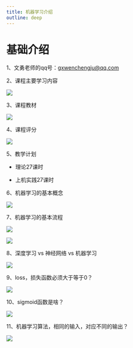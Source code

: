 ```yaml
---
title: 机器学习介绍
outline: deep
---
```


# 基础介绍

1、文勇老师的qq号：gxwenchengju@qq.com

2、课程主要学习内容

![](https://cdn.sa.net/2024/03/09/WgOPqKBv4yN8JIn.webp)

3、课程教材

![](https://cdn.sa.net/2024/03/09/6yi2tpjkN7LUP1Q.webp)

4、课程评分

![](https://cdn.sa.net/2024/03/09/MEWwy5PQGCc9orm.webp)

5、教学计划

- 理论27课时

- 上机实践27课时

6、机器学习的基本概念

![](https://cdn.sa.net/2024/03/09/8xqAEnpSa3vbTsi.webp)

7、机器学习的基本流程

![](https://cdn.sa.net/2024/03/09/vrDIexXFY4BgHmM.webp)

![](https://cdn.sa.net/2024/03/09/EhxH4tO9dXG8uZv.webp)

8、深度学习 vs 神经网络 vs 机器学习

![](https://cdn.sa.net/2024/03/09/sMuAR1WgnNEcjJS.webp)

9、loss，损失函数必须大于等于0？

![](https://cdn.sa.net/2024/03/09/5IHXG4NRViu8lET.webp)

10、sigmoid函数是啥？

![](https://cdn.sa.net/2024/03/09/M3KOQkv9RHLxcIA.webp)

11、机器学习算法，相同的输入，对应不同的输出？

![](https://cdn.sa.net/2024/03/09/zn9X5WJZHqyGweN.webp)